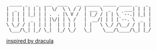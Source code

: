 

```
 _____ _   _  ___  ____   __ ______ _____ _____ _   _
|  _  | | | | |  \/  \ \ / / | ___ \  _  /  ___| | | |
| | | | |_| | | .  . |\ V /  | |_/ / | | \ `--.| |_| |
| | | |  _  | | |\/| | \ /   |  __/| | | |`--. \  _  |
\ \_/ / | | | | |  | | | |   | |   \ \_/ /\__/ / | | |
 \___/\_| |_/ \_|  |_/ \_/   \_|    \___/\____/\_| |_/

```



[inspired by dracula](https://github.com/JanDeDobbeleer/oh-my-posh/blob/main/themes/dracula.omp.json)